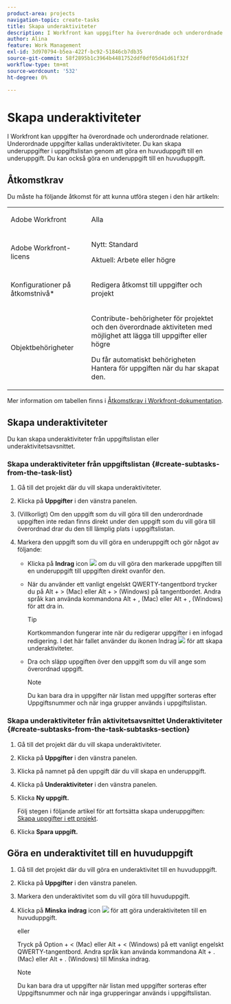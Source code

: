 ```yaml
---
product-area: projects
navigation-topic: create-tasks
title: Skapa underaktiviteter
description: I Workfront kan uppgifter ha överordnade och underordnade relationer. Underordnade uppgifter kallas underaktiviteter. Du kan skapa underuppgifter i uppgiftslistan genom att göra en huvuduppgift till en underuppgift. Du kan också göra en underuppgift till en huvuduppgift.
author: Alina
feature: Work Management
exl-id: 3d970794-b5ea-422f-bc92-51846cb7db35
source-git-commit: 58f2895b1c3964b4481752ddf0df05d41d61f32f
workflow-type: tm+mt
source-wordcount: '532'
ht-degree: 0%

---
```


# Skapa underaktiviteter

I Workfront kan uppgifter ha överordnade och underordnade relationer. Underordnade uppgifter kallas underaktiviteter. Du kan skapa underuppgifter i uppgiftslistan genom att göra en huvuduppgift till en underuppgift. Du kan också göra en underuppgift till en huvuduppgift.

## Åtkomstkrav

Du måste ha följande åtkomst för att kunna utföra stegen i den här artikeln:

<table style="table-layout:auto"> 
 <col> 
 <col> 
 <tbody> 
  <tr> 
   <td role="rowheader">Adobe Workfront</td> 
   <td> <p>Alla</p> </td> 
  </tr> 
  <tr> 
   <td role="rowheader">Adobe Workfront-licens</td> 
   <td> 
   <p>Nytt: Standard</p>
   <p>Aktuell: Arbete eller högre</p> </td> 
  </tr> 
  <tr> 
   <td role="rowheader">Konfigurationer på åtkomstnivå*</td> 
   <td> <p>Redigera åtkomst till uppgifter och projekt</p>  </td> 
  </tr> 
  <tr> 
   <td role="rowheader">Objektbehörigheter</td> 
   <td> <p>Contribute-behörigheter för projektet och den överordnade aktiviteten med möjlighet att lägga till uppgifter eller högre</p> <p>Du får automatiskt behörigheten Hantera för uppgiften när du har skapat den.</p>  </td> 
  </tr> 
 </tbody> 
</table>

Mer information om tabellen finns i [Åtkomstkrav i Workfront-dokumentation](/help/quicksilver/administration-and-setup/add-users/access-levels-and-object-permissions/access-level-requirements-in-documentation.md).

## Skapa underaktiviteter

Du kan skapa underaktiviteter från uppgiftslistan eller underaktivitetsavsnittet.

### Skapa underaktiviteter från uppgiftslistan {#create-subtasks-from-the-task-list}

1. Gå till det projekt där du vill skapa underaktiviteter.
1. Klicka på **Uppgifter** i den vänstra panelen.
1. (Villkorligt) Om den uppgift som du vill göra till den underordnade uppgiften inte redan finns direkt under den uppgift som du vill göra till överordnad drar du den till lämplig plats i uppgiftslistan.
1. Markera den uppgift som du vill göra en underuppgift och gör något av följande:

   * Klicka på **Indrag** icon ![](assets/indent-icon-nwe-33x29.png) om du vill göra den markerade uppgiften till en underuppgift till uppgiften direkt ovanför den.
   * När du använder ett vanligt engelskt QWERTY-tangentbord trycker du på Alt + > (Mac) eller Alt + > (Windows) på tangentbordet. Andra språk kan använda kommandona Alt + , (Mac) eller Alt + , (Windows) för att dra in.

     >[!TIP]
     >
     >Kortkommandon fungerar inte när du redigerar uppgifter i en infogad redigering. I det här fallet använder du ikonen Indrag ![](assets/cs1.png) för att skapa underaktiviteter.

   * Dra och släpp uppgiften över den uppgift som du vill ange som överordnad uppgift.

     >[!NOTE]
     >
     >Du kan bara dra in uppgifter när listan med uppgifter sorteras efter Uppgiftsnummer och när inga grupper används i uppgiftslistan.

### Skapa underaktiviteter från aktivitetsavsnittet Underaktiviteter {#create-subtasks-from-the-task-subtasks-section}

1. Gå till det projekt där du vill skapa underaktiviteter.
1. Klicka på **Uppgifter** i den vänstra panelen.
1. Klicka på namnet på den uppgift där du vill skapa en underuppgift.
1. Klicka på **Underaktiviteter** i den vänstra panelen.
1. Klicka **Ny uppgift.**

   Följ stegen i följande artikel för att fortsätta skapa underuppgiften: [Skapa uppgifter i ett projekt](../../../manage-work/tasks/create-tasks/create-tasks-in-project.md).

1. Klicka **Spara uppgift.**

## Göra en underaktivitet till en huvuduppgift

1. Gå till det projekt där du vill göra en underaktivitet till en huvuduppgift.
1. Klicka på **Uppgifter** i den vänstra panelen.
1. Markera den underaktivitet som du vill göra till huvuduppgift.
1. Klicka på **Minska indrag** icon ![](assets/outdent-icon-nwe-31x29.png) för att göra underaktiviteten till en huvuduppgift.

   eller

   Tryck på Option + &lt; (Mac) eller Alt + &lt; (Windows) på ett vanligt engelskt QWERTY-tangentbord. Andra språk kan använda kommandona Alt + . (Mac) eller Alt + . (Windows) till Minska indrag.

   >[!NOTE]
   >
   >Du kan bara dra ut uppgifter när listan med uppgifter sorteras efter Uppgiftsnummer och när inga grupperingar används i uppgiftslistan.
